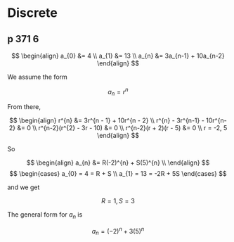 # Discrete

## p 371 6

$$
\begin{align}
a_{0} &= 4 \\
a_{1} &= 13 \\
a_{n} &= 3a_{n-1} + 10a_{n-2}
\end{align}
$$

We assume the form

$$
a_{n} = r^{n}
$$

From there,

$$
\begin{align}
r^{n} &= 3r^{n - 1} + 10r^{n - 2} \\
r^{n} - 3r^{n-1} - 10r^{n-2} &= 0 \\
r^{n-2}(r^{2} - 3r - 10) &= 0 \\
r^{n-2}(r + 2)(r - 5) &= 0 \\
r = -2, 5
\end{align}
$$

So

$$
\begin{align}
a_{n} &= R(-2)^{n} + S(5)^{n} \\
\end{align}
$$
$$
\begin{cases}
a_{0} = 4 = R + S \\
a_{1} = 13 = -2R + 5S
\end{cases}
$$

and we get

$$
R = 1, S = 3
$$

The general form for $a_{n}$ is

$$
a_{n} = (-2)^{n} + 3(5)^{n}
$$
